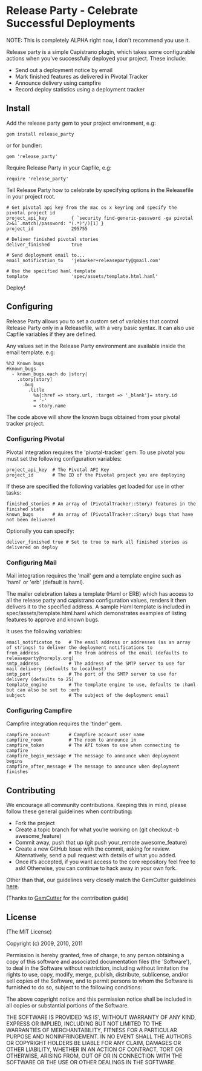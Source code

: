 # Release Party - Celebrate Successful Deployments

NOTE: This is completely ALPHA right now, I don't recommend you use it.

Release party is a simple Capistrano plugin, which takes some configurable
actions when you've successfully deployed your project. These include:

* Send out a deployment notice by email
* Mark finished features as delivered in Pivotal Tracker
* Announce delivery using campfire
* Record deploy statistics using a deployment tracker

## Install

Add the release party gem to your project environment, e.g:

    gem install release_party

or for bundler:

    gem 'release_party'

Require Release Party in your Capfile, e.g:

    require 'release_party'

Tell Release Party how to celebrate by specifying options in the Releasefile in
your project root.

    # Get pivotal api key from the mac os x keyring and specify the pivotal project id
    project_api_key         { `security find-generic-password -ga pivotal 2>&1`.match(/password: "(.*)"/)[1] }
    project_id              295755

    # Deliver finished pivotal stories
    deliver_finished        true

    # Send deployment email to...
    email_notification_to   'jebarker+releaseparty@gmail.com'

    # Use the specified haml template
    template                'spec/assets/template.html.haml'

Deploy!

## Configuring

Release Party allows you to set a custom set of variables that control Release
Party only in a Releasefile, with a very basic syntax. It can also use Capfile
variables if they are defined.

Any values set in the Release Party environment are available inside the email
template. e.g:

    %h2 Known bugs
    #known_bugs
      - known_bugs.each do |story|
        .story[story]
          .bug
            .title
              %a{:href => story.url, :target => '_blank'}= story.id
              = '-'
              = story.name

The code above will show the known bugs obtained from your pivotal tracker
project.

### Configuring Pivotal

Pivotal integration requires the 'pivotal-tracker' gem. To use pivotal you must
set the following configuration variables:

    project_api_key  # The Pivotal API Key
    project_id       # The ID of the Pivotal project you are deploying

If these are specified the following variables get loaded for use in other
tasks:

    finished_stories # An array of (PivotalTracker::Story) features in the finished state
    known_bugs       # An array of (PivotalTracker::Story) bugs that have not been delivered

Optionally you can specify:

    deliver_finished true # Set to true to mark all finished stories as delivered on deploy

### Configuring Mail

Mail integration requires the 'mail' gem and a template engine such as 'haml'
or 'erb' (default is haml).

The mailer celebration takes a template (Haml or ERB) which has access to all
the release party and capistrano configuration values, renders it then delivers
it to the specified address. A sample Haml template is included in
spec/assets/template.html.haml which demonstrates examples of listing features
to approve and known bugs.

It uses the following variables:

    email_notificaton_to   # The email address or addresses (as an array of strings) to deliver the deployment notifications to
    from_address           # The from address of the email (defaults to releaseparty@noreply.org)
    smtp_address           # The address of the SMTP server to use for mail delivery (defaults to localhost)
    smtp_port              # The port of the SMTP server to use for delivery (defaults to 25)
    template_engine        # The template engine to use, defaults to :haml but can also be set to :erb
    subject                # The subject of the deployment email

### Configuring Campfire

Campfire integration requires the 'tinder' gem.

    campfire_account       # Campfire account user name
    campfire_room          # The room to announce in
    campfire_token         # The API token to use when connecting to campfire
    campfire_begin_message # The message to announce when deployment begins
    campfire_after_message # The message to announce when deployment finishes

## Contributing

We encourage all community contributions. Keeping this in mind, please follow
these general guidelines when contributing:

* Fork the project
* Create a topic branch for what you’re working on (git checkout -b
  awesome_feature)
* Commit away, push that up (git push your\_remote awesome\_feature)
* Create a new GitHub Issue with the commit, asking for review. Alternatively,
  send a pull request with details of what you added.
* Once it’s accepted, if you want access to the core repository feel free to
  ask! Otherwise, you can continue to hack away in your own fork.

Other than that, our guidelines very closely match the GemCutter guidelines
[here](http://wiki.github.com/qrush/gemcutter/contribution-guidelines).

(Thanks to [GemCutter](http://wiki.github.com/qrush/gemcutter/) for the
contribution guide)

## License

(The MIT License)

Copyright (c) 2009, 2010, 2011

Permission is hereby granted, free of charge, to any person obtaining a copy of
this software and associated documentation files (the 'Software'), to deal in
the Software without restriction, including without limitation the rights to
use, copy, modify, merge, publish, distribute, sublicense, and/or sell copies
of the Software, and to permit persons to whom the Software is furnished to do
so, subject to the following conditions:

The above copyright notice and this permission notice shall be included in all
copies or substantial portions of the Software.

THE SOFTWARE IS PROVIDED 'AS IS', WITHOUT WARRANTY OF ANY KIND, EXPRESS OR
IMPLIED, INCLUDING BUT NOT LIMITED TO THE WARRANTIES OF MERCHANTABILITY,
FITNESS FOR A PARTICULAR PURPOSE AND NONINFRINGEMENT.  IN NO EVENT SHALL THE
AUTHORS OR COPYRIGHT HOLDERS BE LIABLE FOR ANY CLAIM, DAMAGES OR OTHER
LIABILITY, WHETHER IN AN ACTION OF CONTRACT, TORT OR OTHERWISE, ARISING FROM,
OUT OF OR IN CONNECTION WITH THE SOFTWARE OR THE USE OR OTHER DEALINGS IN THE
SOFTWARE.
